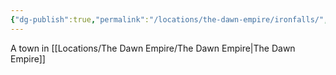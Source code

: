 ```yaml
---
{"dg-publish":true,"permalink":"/locations/the-dawn-empire/ironfalls/","tags":["Location","Unexplored"],"updated":"2024-12-13T23:04:22.915+00:00"}
---
```


A town in [[Locations/The Dawn Empire/The Dawn Empire\|The Dawn Empire]]
